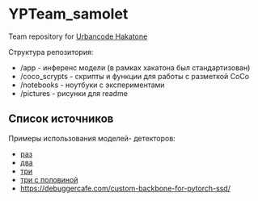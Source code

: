 # YPTeam_samolet
Team repository for [Urbancode Hakatone](https://changellenge.com/championships/urbancode/)

Структура репозитория:
- /app - инференс модели (в рамках хакатона был стандартизован)
- /coco_scrypts - скрипты и функции для работы с разметкой CoCo
- /notebooks - ноутбуки с экспериментами
- /pictures - рисунки для readme

## Список источников

Примеры использования моделей- детекторов:
- [раз](https://pytorch.org/tutorials/intermediate/torchvision_tutorial.html)
- [два](https://habr.com/en/articles/691464/)
- [три](https://towardsdatascience.com/how-to-work-with-object-detection-datasets-in-coco-format-9bf4fb5848a4)
- [три с половиной](https://habr.com/en/companies/itmai/articles/541858/)
- https://debuggercafe.com/custom-backbone-for-pytorch-ssd/



